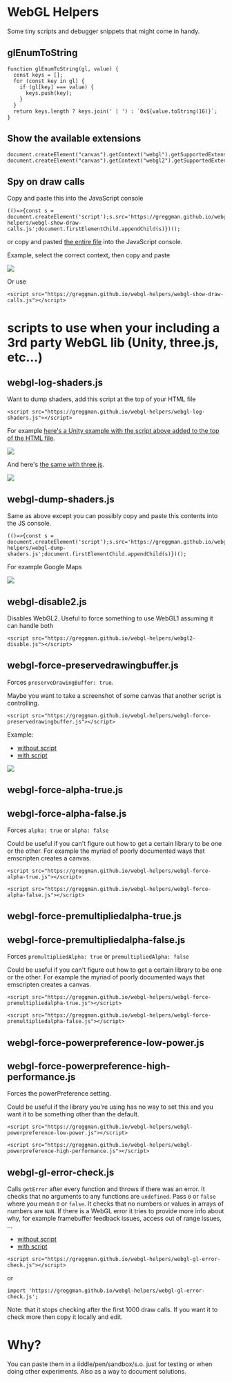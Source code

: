 # WebGL Helpers

Some tiny scripts and debugger snippets that might come in handy.

## glEnumToString

```
function glEnumToString(gl, value) {
  const keys = [];
  for (const key in gl) {
    if (gl[key] === value) {
      keys.push(key);
    }
  }
  return keys.length ? keys.join(' | ') : `0x${value.toString(16)}`;
}
```

## Show the available extensions

```
document.createElement("canvas").getContext("webgl").getSupportedExtensions().join('\n');
document.createElement("canvas").getContext("webgl2").getSupportedExtensions().join('\n');
```

## Spy on draw calls

Copy and paste this into the JavaScript console

```
(()=>{const s = document.createElement('script');s.src='https://greggman.github.io/webgl-helpers/webgl-show-draw-calls.js';document.firstElementChild.appendChild(s)})();
```

or copy and pasted [the entire file](https://raw.githubusercontent.com/greggman/webgl-helpers/master/webgl-show-draw-calls.js) into the JavaScript console.

Example, select the correct context, then copy and paste

<img src="https://greggman.github.io/webgl-helpers/images/log-draw-calls-jsconsole.gif" />

Or use 

```
<script src="https://greggman.github.io/webgl-helpers/webgl-show-draw-calls.js"></script>
```

# scripts to use when your including a 3rd party WebGL lib (Unity, three.js, etc...)

## webgl-log-shaders.js

Want to dump shaders, add this script at the top of your HTML file

```
<script src="https://greggman.github.io/webgl-helpers/webgl-log-shaders.js"></script>
```

For example [here's a Unity example with the script above added to the top of the HTML file](https://greggman.github.io/webgl-helpers/examples/unity/index-log-shaders.html).

<img src="https://greggman.github.io/webgl-helpers/images/unity-log-shaders.png" />

And here's [the same with three.js](https://greggman.github.io/webgl-helpers/examples/threejs/).

<img src="https://greggman.github.io/webgl-helpers/images/threejs-log-shaders.png" />

## webgl-dump-shaders.js

Same as above except you can possibly copy and paste this contents into the JS console.

```
(()=>{const s = document.createElement('script');s.src='https://greggman.github.io/webgl-helpers/webgl-dump-shaders.js';document.firstElementChild.appendChild(s)})();
```

For example Google Maps

<img src="https://greggman.github.io/webgl-helpers/images/dump-shaders-google-maps.png" />

## webgl-disable2.js

Disables WebGL2. Useful to force something to use WebGL1 assuming it can handle both

```
<script src="https://greggman.github.io/webgl-helpers/webgl2-disable.js"></script>
```

## webgl-force-preservedrawingbuffer.js

Forces `preserveDrawingBuffer: true`.

Maybe you want to take a screenshot of some canvas that another script is controlling.

```
<script src="https://greggman.github.io/webgl-helpers/webgl-force-preservedrawingbuffer.js"></script>
```

Example:

* [without script](https://greggman.github.io/webgl-helpers/examples/2d-lines.html)
* [with script](https://greggman.github.io/webgl-helpers/examples/2d-lines-force-preservedrawingbuffer.html)

<img src="https://greggman.github.io/webgl-helpers/images/preservedrawingbuffer.png" />

## webgl-force-alpha-true.js
## webgl-force-alpha-false.js

Forces `alpha: true` or `alpha: false`

Could be useful if you can't figure out how to get a certain library to
be one or the other. For example the myriad of poorly documented ways
that emscripten creates a canvas.

```
<script src="https://greggman.github.io/webgl-helpers/webgl-force-alpha-true.js"></script>
```

```
<script src="https://greggman.github.io/webgl-helpers/webgl-force-alpha-false.js"></script>
```

## webgl-force-premultipliedalpha-true.js
## webgl-force-premultipliedalpha-false.js

Forces `premultipliedAlpha: true` or `premultipliedAlpha: false`

Could be useful if you can't figure out how to get a certain library to
be one or the other. For example the myriad of poorly documented ways
that emscripten creates a canvas.

```
<script src="https://greggman.github.io/webgl-helpers/webgl-force-premultipliedalpha-true.js"></script>
```

```
<script src="https://greggman.github.io/webgl-helpers/webgl-force-premultipliedalpha-false.js"></script>
```

## webgl-force-powerpreference-low-power.js
## webgl-force-powerpreference-high-performance.js

Forces the powerPreference setting.

Could be useful if the library you're using has no way to set this
and you want it to be something other than the default.

```
<script src="https://greggman.github.io/webgl-helpers/webgl-powerpreference-low-power.js"></script>
```

```
<script src="https://greggman.github.io/webgl-helpers/webgl-powerpreference-high-performance.js"></script>
```

## webgl-gl-error-check.js

Calls `getError` after every function and throws if there was an error. It checks that
no arguments to any functions are `undefined`. Pass `0` or `false` where you mean `0` or `false`.
It checks that no numbers or values in arrays of numbers are `NaN`. If there is a WebGL error
it tries to provide more info about why, for example framebuffer feedback issues, 
access out of range issues, ...

* [without script](https://greggman.github.io/webgl-helpers/examples/error-without-helper.html)
* [with script](https://greggman.github.io/webgl-helpers/examples/error-with-helper.html)

```
<script src="https://greggman.github.io/webgl-helpers/webgl-gl-error-check.js"></script>
```

or 

```
import 'https://greggman.github.io/webgl-helpers/webgl-gl-error-check.js';
```

Note: that it stops checking after the first 1000 draw calls. If you want it to check more
then copy it locally and edit.

# Why?

You can paste them in a iiddle/pen/sandbox/s.o. just for testing or when doing other experiments.
Also as a way to document solutions.

